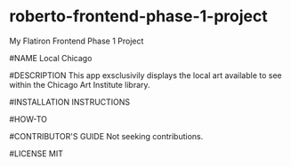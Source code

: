 # roberto-frontend-phase-1-project
My Flatiron Frontend Phase 1 Project

#NAME
Local Chicago

#DESCRIPTION
This app exsclusivily displays the local art available to see within the Chicago Art Institute library.

#INSTALLATION INSTRUCTIONS

#HOW-TO

#CONTRIBUTOR'S GUIDE
Not seeking contributions.

#LICENSE
MIT